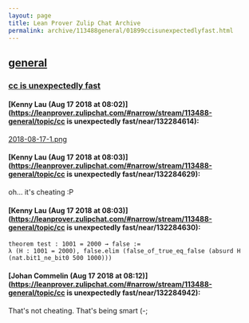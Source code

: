 ```yaml
---
layout: page
title: Lean Prover Zulip Chat Archive 
permalink: archive/113488general/01899ccisunexpectedlyfast.html
---
```


## [general](index.html)
### [cc is unexpectedly fast](01899ccisunexpectedlyfast.html)

#### [Kenny Lau (Aug 17 2018 at 08:02)](https://leanprover.zulipchat.com/#narrow/stream/113488-general/topic/cc is unexpectedly fast/near/132284614):
[2018-08-17-1.png](/user_uploads/3121/H2XKxrFTq7Uuh78QYpIZg00o/2018-08-17-1.png)

#### [Kenny Lau (Aug 17 2018 at 08:03)](https://leanprover.zulipchat.com/#narrow/stream/113488-general/topic/cc is unexpectedly fast/near/132284629):
oh... it's cheating :P

#### [Kenny Lau (Aug 17 2018 at 08:03)](https://leanprover.zulipchat.com/#narrow/stream/113488-general/topic/cc is unexpectedly fast/near/132284630):
```lean
theorem test : 1001 = 2000 → false :=
λ (H : 1001 = 2000), false.elim (false_of_true_eq_false (absurd H (nat.bit1_ne_bit0 500 1000)))
```

#### [Johan Commelin (Aug 17 2018 at 08:12)](https://leanprover.zulipchat.com/#narrow/stream/113488-general/topic/cc is unexpectedly fast/near/132284942):
That's not cheating. That's being smart (-;

